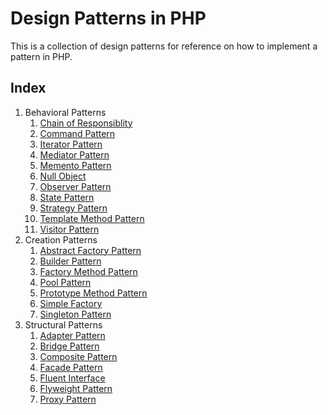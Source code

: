 # Design Patterns in PHP

This is a collection of design patterns for reference on how to implement a pattern in PHP.


## Index

1. Behavioral Patterns
   1. [Chain of Responsiblity](https://github.com/stirredo/design_patterns/tree/master/src/DesignPatterns/Behavioral/ChainOfResponsibility)
   2. [Command Pattern](https://github.com/stirredo/design_patterns/tree/master/src/DesignPatterns/Behavioral/CommandPattern)
   3. [Iterator Pattern](https://github.com/stirredo/design_patterns/tree/master/src/DesignPatterns/Behavioral/Iterator)
   4. [Mediator Pattern](https://github.com/stirredo/design_patterns/tree/master/src/DesignPatterns/Behavioral/Mediator)
   5. [Memento Pattern](https://github.com/stirredo/design_patterns/tree/master/src/DesignPatterns/Behavioral/Memento)
   6. [Null Object](https://github.com/stirredo/design_patterns/tree/master/src/DesignPatterns/Behavioral/NullObject)
   7. [Observer Pattern](https://github.com/stirredo/design_patterns/tree/master/src/DesignPatterns/Behavioral/ObserverPattern)
   8. [State Pattern](https://github.com/stirredo/design_patterns/tree/master/src/DesignPatterns/Behavioral/StatePattern)
   9. [Strategy Pattern](https://github.com/stirredo/design_patterns/tree/master/src/DesignPatterns/Behavioral/StrategyPattern)
   10. [Template Method Pattern](https://github.com/stirredo/design_patterns/tree/master/src/DesignPatterns/Behavioral/TemplateMethodPattern)
   11. [Visitor Pattern](https://github.com/stirredo/design_patterns/tree/master/src/DesignPatterns/Behavioral/Visitor)
2. Creation Patterns
   1. [Abstract Factory Pattern](https://github.com/stirredo/design_patterns/tree/master/src/DesignPatterns/Creational/AbstractFactoryPattern)
   2. [Builder Pattern](https://github.com/stirredo/design_patterns/tree/master/src/DesignPatterns/Creational/Builder)
   3. [Factory Method Pattern](https://github.com/stirredo/design_patterns/tree/master/src/DesignPatterns/Creational/FactoryMethodPattern)
   4. [Pool Pattern](https://github.com/stirredo/design_patterns/tree/master/src/DesignPatterns/Creational/Pool)
   5. [Prototype Method Pattern](https://github.com/stirredo/design_patterns/tree/master/src/DesignPatterns/Creational/Prototype)
   6. [Simple Factory](https://github.com/stirredo/design_patterns/tree/master/src/DesignPatterns/Creational/SimpleFactory)
   7. [Singleton Pattern](https://github.com/stirredo/design_patterns/tree/master/src/DesignPatterns/Creational/Singleton)
3. Structural Patterns
   1. [Adapter Pattern](https://github.com/stirredo/design_patterns/tree/master/src/DesignPatterns/Structural/Adapter)
   2. [Bridge Pattern](https://github.com/stirredo/design_patterns/tree/master/src/DesignPatterns/Structural/Bridge)
   3. [Composite Pattern](https://github.com/stirredo/design_patterns/tree/master/src/DesignPatterns/Structural/Composite)
   4. [Facade Pattern](https://github.com/stirredo/design_patterns/tree/master/src/DesignPatterns/Structural/Facade)
   5. [Fluent Interface](https://github.com/stirredo/design_patterns/tree/master/src/DesignPatterns/Structural/FluentInterface)
   6. [Flyweight Pattern](https://github.com/stirredo/design_patterns/tree/master/src/DesignPatterns/Structural/Flyweight)
   7. [Proxy Pattern](https://github.com/stirredo/design_patterns/tree/master/src/DesignPatterns/Structural/Proxy)